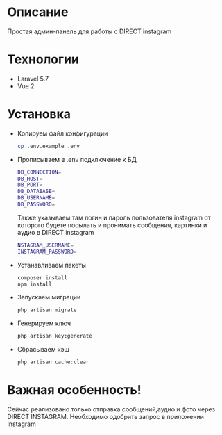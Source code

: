 # Описание

Простая админ-панель для работы с DIRECT instagram

# Технологии

* Laravel 5.7
* Vue 2 

# Установка

* Копируем файл конфигурации 

    ```bash
    cp .env.example .env
    ```

* Прописываем в .env подключение к БД

  ```bash
  DB_CONNECTION=
  DB_HOST=
  DB_PORT=
  DB_DATABASE=
  DB_USERNAME=
  DB_PASSWORD=
  ```
    
    Также указываем там логин и пароль пользователя instagram 
 от которого будете посылать и пронимать сообщения, картинки и аудио в DIRECT instagram

  ```bash
  NSTAGRAM_USERNAME=
  INSTAGRAM_PASSWORD=
  ```
  
* Устанавливаем пакеты

    ```bash
    composer install
    npm install
    ```

* Запускаем миграции 

    ```bash
    php artisan migrate
    ```
     
* Генерируем ключ 

    ```bash
    php artisan key:generate
    ```
     
* Сбрасываем кэш 

    ```bash
    php artisan cache:clear
    ```

# Важная особенность! 

Cейчас реализовано только отправка сообщений,аудио и фото через DIRECT INSTAGRAM.
Необходимо одобрить запрос в приложении Instagram    